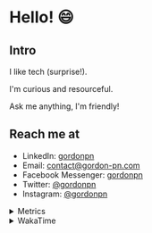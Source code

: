 # Hello! 😄

## Intro

I like tech (surprise!).

I'm curious and resourceful.

Ask me anything, I'm friendly!

## Reach me at

- LinkedIn: [gordonpn](https://www.linkedin.com/in/gordonpn/)
- Email: [contact@gordon-pn.com](mailto:contact@gordon-pn.com)
- Facebook Messenger: [gordonpn](https://www.messenger.com/t/Gordonpn)
- Twitter: [@gordonpn](https://twitter.com/Gordonpn)
- Instagram: [@gordonpn](https://www.instagram.com/gordonpn/)

<details>
  <summary>Metrics</summary>

  <img align="center" src="https://github.com/gordonpn/gordonpn/blob/master/github-metrics.svg" alt="GitHub Metrics">

</details>

<details>
  <summary>WakaTime</summary>

  <!--START_SECTION:waka-->
📊 **This Week I Spent My Time On** 

```text
💬 Programming Languages: 
Java                     5 hrs 58 mins       ████████████████████░░░░░   78.55 % 
XML                      1 hr 21 mins        ████░░░░░░░░░░░░░░░░░░░░░   17.89 % 
Brazil Dependency Config 12 mins             █░░░░░░░░░░░░░░░░░░░░░░░░   02.75 % 
Makefile                 1 min               ░░░░░░░░░░░░░░░░░░░░░░░░░   00.43 % 
GitIgnore file           1 min               ░░░░░░░░░░░░░░░░░░░░░░░░░   00.36 % 

🔥 Editors: 
IntelliJ IDEA            7 hrs 36 mins       █████████████████████████   100.00 % 
```


 Last Updated on 10/10/2024 16:26:02 UTC
<!--END_SECTION:waka-->
</details>
